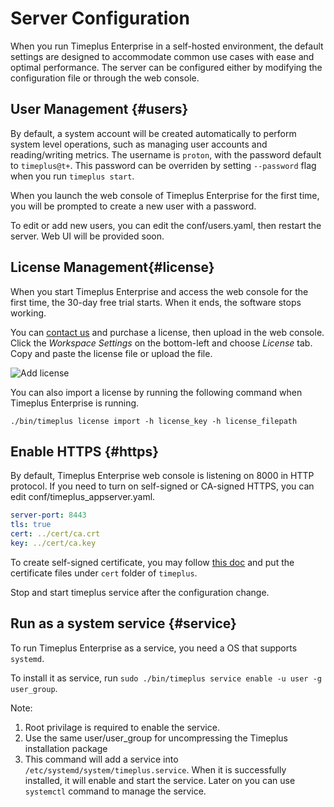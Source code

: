 # Server Configuration

When you run Timeplus Enterprise in a self-hosted environment, the default settings are designed to accommodate common use cases with ease and optimal performance. The server can be configured either by modifying the configuration file or through the web console.

## User Management {#users}
By default, a system account will be created automatically to perform system level operations, such as managing user accounts and reading/writing metrics. The username is `proton`, with the password default to `timeplus@t+`. This password can be overriden by setting `--password` flag when you run `timeplus start`.

When you launch the web console of Timeplus Enterprise for the first time, you will be prompted to create a new user with a password.

To edit or add new users, you can edit the conf/users.yaml, then restart the server. Web UI will be provided soon.

## License Management{#license}
When you start Timeplus Enterprise and access the web console for the first time, the 30-day free trial starts. When it ends, the software stops working.

You can [contact us](mailto:support@timeplus.com) and purchase a license, then upload in the web console. Click the *Workspace Settings* on the bottom-left and choose *License* tab. Copy and paste the license file or upload the file.

![Add license](/img/add_license.png)

You can also import a license by running the following command when Timeplus Enterprise is running.
```
./bin/timeplus license import -h license_key -h license_filepath
```

## Enable HTTPS {#https}

By default, Timeplus Enterprise web console is listening on 8000 in HTTP protocol. If you need to turn on self-signed or CA-signed HTTPS, you can edit conf/timeplus_appserver.yaml.

```yaml
server-port: 8443
tls: true
cert: ../cert/ca.crt
key: ../cert/ca.key
```

To create self-signed certificate, you may follow [this doc](https://access.redhat.com/documentation/en-us/red_hat_enterprise_linux/8/html/securing_networks/creating-and-managing-tls-keys-and-certificates_securing-networks) and put the certificate files under `cert` folder of `timeplus`.

Stop and start timeplus service after the configuration change.

## Run as a system service {#service}

To run Timeplus Enterprise as a service, you need a OS that supports `systemd`.

To install it as service, run `sudo ./bin/timeplus service enable -u user -g user_group`.

Note:
1. Root privilage is required to enable the service.
2. Use the same user/user_group for uncompressing the Timeplus installation package
3. This command will add a service into `/etc/systemd/system/timeplus.service`. When it is successfully installed, it will enable and start the service. Later on you can use `systemctl` command to manage the service.
